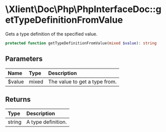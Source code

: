 # \\Xlient\\Doc\\Php\\PhpInterfaceDoc::getTypeDefinitionFromValue

Gets a type definition of the specified value.

```php
protected function getTypeDefinitionFromValue(mixed $value): string
```

## Parameters

| Name | Type | Description |
| :--- | :--- | :--- |
| $value | mixed | The value to get a type from. |

## Returns

| Type | Description |
| :--- | :--- |
| string | A type definition. |